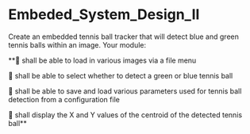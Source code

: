 # Embeded_System_Design_II

Create an embedded tennis ball tracker that will detect blue and green tennis balls within an image. Your module:

** shall be able to load in various images via a file menu

 shall be able to select whether to detect a green or blue tennis ball

 shall be able to save and load various parameters used for tennis ball detection from a configuration file

 shall display the X and Y values of the centroid of the detected tennis ball**
